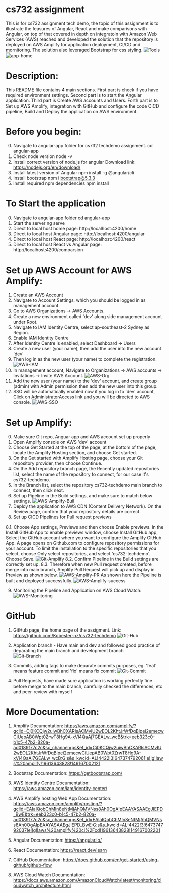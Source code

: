 # cs732 assignment
This is for cs732 assignment tech demo, the topic of this assignment is to illustrate the feasures of Angular, React and make comparisons with Angular, on top of that covered in depth on integratoin with Amazon Web Services (AWS) reached and developed the solution that the repository is deployed on AWS Amplify for application deployment, CI/CD and mornitoring. The solution also leveraged Bootstrap for css styling. 
![Tools](images/Tools.png "Tools")
![app-home](images/app-home.png "app-home")


# Description:

This README file contains 4 main sections. First part is check if you have required environment settings. Second part is to start the Angular application. Third part is Create AWS accounts and Users. Forth part is to Set up AWS Amplify, integration with GitHub and configure the code CICD pipeline, Build and Deploy the application on AWS environment. 

# Before you begin:
0. Navigate to angular-app folder for cs732 techdemo assignment.
    cd angular-app
1. Check node version
    node -v
2. Install correct version of node.js for angular
    Download link: https://nodejs.org/en/download/
3. Install latest version of Angular
    npm install -g @angular/cli
4. Install bootstrap
    npm i bootstrap@5.3.3
5. install required npm dependencies
    npm install
   


# To Start the  application
0. Navigate to angular-app folder
    cd angular-app
1. Start the server
    ng serve
2. Direct to local host home page:
    http://localhost:4200/home
3. Direct to local host Angular page:
    http://localhost:4200/angular
3. Direct to local host React page:
    http://localhost:4200/react
3. Direct to local host React vs Angular page:
    http://localhost:4200/comparsion





 
# Set up AWS Account for AWS Amplify:
1. Create an AWS Account 
2. Navigate to Account Settings, which you should be logged in as management account. 
3. Go to AWS Organizations -> AWS Accounts.
4. Create a new environment called 'dev' along side management account under Root.
5. Navigate to IAM Identity Centre, select ap-southeast-2 Sydney as Region.
6. Enable IAM Identity Centre
7. After Identity Centre is enabled, select Dashboard -> Users
8. Create a new user (your name), then add the user into the new account 'dev'
9. Then log in as the new user (your name) to complete the registration.
![AWS-IAM](images/AWS-IAM.png "AWS-IAM")
10. In management account, Navigate to Organizations -> AWS accounts -> Invitations -> Invite AWS Account. 
![AWS-Org](images/AWS-Org.png "AWS-Org")
11. Add the new user (your name) to the 'dev' account, and create group (admin) with Admin permission then add the new user into this group. 
12. SSO will be automatically enabled now if you log in to 'dev' account, Click on AdministratorAccess link and you will be directed to AWS console. 
![AWS-SSO](images/AWS-SSO.png "AWS-SSO")


# Set up Amplify:

0. Make sure Git repo, Anguar app and AWS account set up properly
1. Open Amplify console on AWS 'dev' account
2. Choose Get Started at the top of the page, at the bottom of the page, locate the Amplify Hosting section, and choose Get started.
3. On the Get started with Amplify Hosting page, choose your Git repository provider, then choose Continue.
4. On the Add repository branch page,  the Recently updated repositories list, select the name of the repository to connect, for our case it's cs732-techdemo.
5. In the Branch list, select the repository cs732-techdemo main branch to connect, then click next.
6. Set up Pipeline in the Build settings, and make sure to match below settings.
![AWS-Amplify-Buil](images/AWS-Amplify-Buil.png "AWS-Amplify-Buil")
7. Deploy the application to AWS CDN (Content Delivery Network). On the Review page, confirm that your repository details are correct.
8. Set up CICD Pipelines for Pull request previews

8.1. Choose App settings, Previews and then choose Enable previews. In the Install GitHub App to enable previews window, choose Install GitHub app, Select the GitHub account where you want to configure the Amplify GitHub App. A page opens on Github.com to configure repository permissions for your account. To limit the installation to the specific repositories that you select, choose Only select repositories, and select 'cs732-techdemo'. Choose Save.
![Git-Amplify](images/Git-Amplify.png "Git-Amplify")
8.2. Confirm Pipeline in the Build settings are correctly set up.
8.3. Therefore when new Pull request created, before merge into main branch, Amplify Pull Request will pick up and display in Preview as shown below.
![AWS-Amplify-PR](images/AWS-Amplify-PR.png "AWS-Amplify-PR")
As shown here the Pipeline is built and deployed successfully.
![AWS-Amplify-success](images/AWS-Amplify-success.png "AWS-Amplify-success")

9. Monitoring the Pipeline and Application on AWS Cloud Watch:
![AWS-Monitoring](images/AWS-Monitoring.png "AWS-Monitoring")


# GitHub
1. GitHub page, the home page of the assigment. Link: https://github.com/Kobester-nz/cs732-techdemo
![Git-Hub](images/Git-Hub.png "Git-Hub")
2. Application branch - Have main and dev and followed good practice of deparating the main branch and development branch  
![Git-Branch](images/Git-Branch.png "Git-Branch")
3. Commits, adding tags to make deparate commits purposes, eg. 'feat' means feature commit and 'fix' means fix commit
![Git-Commit](images/Git-Commit.png "Git-Commit")

4. Pull Requests, have made sure application is working perfectly fine before merge to the main branch, carefully checked the differences, etc and peer-review with myself 


# More Documentation:
1. Amplify Documentation:
https://aws.amazon.com/amplify/?gclid=Cj0KCQjw2uiwBhCXARIsACMvIU2wEOL2KhtJrWfDqBipei2emecwCiUepAB0Wpt0ZrwT8Hg9A-xVi4QaAj7GEALw_wcB&trk=eeb323c0-b1c5-47b2-820a-ad0189f77c2c&sc_channel=ps&ef_id=Cj0KCQjw2uiwBhCXARIsACMvIU2wEOL2KhtJrWfDqBipei2emecwCiUepAB0Wpt0ZrwT8Hg9A-xVi4QaAj7GEALw_wcB:G:s&s_kwcid=AL!4422!3!647374792061!e!!g!!aws%20amplify!19613643828!149167002121

2. Bootstrap Documentation:
https://getbootstrap.com/

3. AWS Identity Centre Documentation:
https://aws.amazon.com/iam/identity-center/

4. AWS Amplify hosting Web App Documentation:
https://aws.amazon.com/amplify/hosting/?gclid=EAIaIQobChMIn8eNtMjAhQMVNss8Ah0OgAIpEAAYASAAEgJlEPD_BwE&trk=eeb323c0-b1c5-47b2-820a-ad0189f77c2c&sc_channel=ps&ef_id=EAIaIQobChMIn8eNtMjAhQMVNss8Ah0OgAIpEAAYASAAEgJlEPD_BwE:G:s&s_kwcid=AL!4422!3!647374792037!e!!g!!aws%20amplify%20ci%2Fcd!19613643828!149167002201

5. Angular Documentation:
https://angular.io/

6. React Documentation:
https://react.dev/learn

7. GitHub Documentation:
https://docs.github.com/en/get-started/using-github/github-flow

8. AWS Cloud Watch Documentation:
https://docs.aws.amazon.com/AmazonCloudWatch/latest/monitoring/cloudwatch_architecture.html
